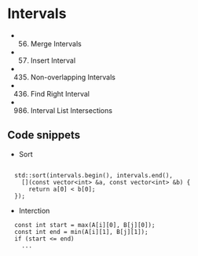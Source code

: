 # Intervals
- 56. Merge Intervals
- 57. Insert Interval
- 435. Non-overlapping Intervals
- 436. Find Right Interval
- 986. Interval List Intersections

## Code snippets
-  Sort
```

  std::sort(intervals.begin(), intervals.end(),
    [](const vector<int> &a, const vector<int> &b) {
      return a[0] < b[0];
  });

```
- Interction
```
  const int start = max(A[i][0], B[j][0]);
  const int end = min(A[i][1], B[j][1]);
  if (start <= end)
    ...
```